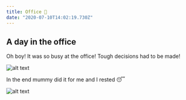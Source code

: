 ```yaml
---
title: Office 💼
date: "2020-07-10T14:02:19.730Z"
---
```


## A day in the office

Oh boy! It was so busy at the office! Tough decisions had to be made!

![alt text](/images/blog/office/office001.webp "Pug in front of a computer.")

In the end mummy did it for me and I rested 😴

![alt text](/images/blog/office/office002.webp "Pug is sleeping.")
